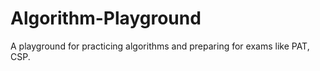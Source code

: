 # Algorithm-Playground
A playground for practicing algorithms and preparing for exams like PAT, CSP.
